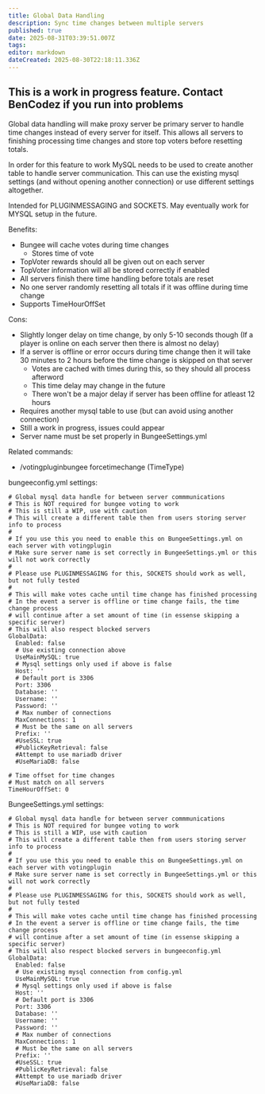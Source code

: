 ```yaml
---
title: Global Data Handling
description: Sync time changes between multiple servers
published: true
date: 2025-08-31T03:39:51.007Z
tags: 
editor: markdown
dateCreated: 2025-08-30T22:18:11.336Z
---
```


## This is a work in progress feature. Contact BenCodez if you run into problems

Global data handling will make proxy server be primary server to handle time changes instead of every server for itself. This allows all servers to finishing processing time changes and store top voters before resetting totals.

In order for this feature to work MySQL needs to be used to create another table to handle server communication. This can use the existing mysql settings (and without opening another connection) or use different settings altogether.

Intended for PLUGINMESSAGING and SOCKETS. May eventually work for MYSQL setup in the future.

Benefits:
- Bungee will cache votes during time changes
  - Stores time of vote
- TopVoter rewards should all be given out on each server
- TopVoter information will all be stored correctly if enabled
- All servers finish there time handling before totals are reset
- No one server randomly resetting all totals if it was offline during time change
- Supports TimeHourOffSet

Cons:
- Slightly longer delay on time change, by only 5-10 seconds though (If a player is online on each server then there is almost no delay)
- If a server is offline or error occurs during time change then it will take 30 minutes to 2 hours before the time change is skipped on that server
  - Votes are cached with times during this, so they should all process afterword
  - This time delay may change in the future
  - There won't be a major delay if server has been offline for atleast 12 hours
- Requires another mysql table to use (but can avoid using another connection)
- Still a work in progress, issues could appear
- Server name must be set properly in BungeeSettings.yml

Related commands:
- /votingpluginbungee forcetimechange (TimeType)

bungeeconfig.yml settings:

    # Global mysql data handle for between server commmunications
    # This is NOT required for bungee voting to work
    # This is still a WIP, use with caution
    # This will create a different table then from users storing server info to process
    #
    # If you use this you need to enable this on BungeeSettings.yml on each server with votingplugin
    # Make sure server name is set correctly in BungeeSettings.yml or this will not work correctly
    # 
    # Please use PLUGINMESSAGING for this, SOCKETS should work as well, but not fully tested
    #
    # This will make votes cache until time change has finished processing
    # In the event a server is offline or time change fails, the time change process
    # will continue after a set amount of time (in essense skipping a specific server)
    # This will also respect blocked servers
    GlobalData:
      Enabled: false
      # Use existing connection above
      UseMainMySQL: true
      # Mysql settings only used if above is false
      Host: ''
      # Default port is 3306
      Port: 3306 
      Database: ''
      Username: ''
      Password: ''
      # Max number of connections
      MaxConnections: 1
      # Must be the same on all servers
      Prefix: ''
      #UseSSL: true
      #PublicKeyRetrieval: false
      #Attempt to use mariadb driver
      #UseMariaDB: false
      
    # Time offset for time changes
    # Must match on all servers
    TimeHourOffSet: 0


BungeeSettings.yml settings:

    # Global mysql data handle for between server commmunications
    # This is NOT required for bungee voting to work
    # This is still a WIP, use with caution
    # This will create a different table then from users storing server info to process
    #
    # If you use this you need to enable this on BungeeSettings.yml on each server with votingplugin
    # Make sure server name is set correctly in BungeeSettings.yml or this will not work correctly
    # 
    # Please use PLUGINMESSAGING for this, SOCKETS should work as well, but not fully tested
    #
    # This will make votes cache until time change has finished processing
    # In the event a server is offline or time change fails, the time change process
    # will continue after a set amount of time (in essense skipping a specific server)
    # This will also respect blocked servers in bungeeconfig.yml
    GlobalData:
      Enabled: false
      # Use existing mysql connection from config.yml
      UseMainMySQL: true
      # Mysql settings only used if above is false
      Host: ''
      # Default port is 3306
      Port: 3306 
      Database: ''
      Username: ''
      Password: ''
      # Max number of connections
      MaxConnections: 1
      # Must be the same on all servers
      Prefix: ''
      #UseSSL: true
      #PublicKeyRetrieval: false
      #Attempt to use mariadb driver
      #UseMariaDB: false
